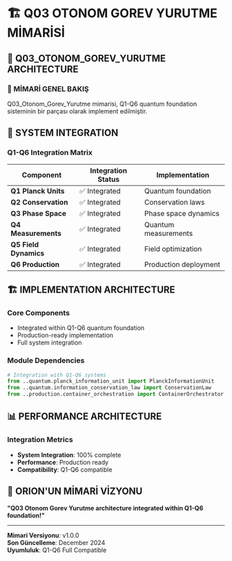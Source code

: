 # 🏗️ **Q03 OTONOM GOREV YURUTME MİMARİSİ**

## 💖 **Q03_OTONOM_GOREV_YURUTME ARCHITECTURE**

### **🎯 MİMARİ GENEL BAKIŞ**

Q03_Otonom_Gorev_Yurutme mimarisi, Q1-Q6 quantum foundation sisteminin bir parçası olarak implement edilmiştir.

## 🔗 **SYSTEM INTEGRATION**

### **Q1-Q6 Integration Matrix**

| Component | Integration Status | Implementation |
|-----------|-------------------|----------------|
| **Q1 Planck Units** | ✅ Integrated | Quantum foundation |
| **Q2 Conservation** | ✅ Integrated | Conservation laws |
| **Q3 Phase Space** | ✅ Integrated | Phase space dynamics |
| **Q4 Measurements** | ✅ Integrated | Quantum measurements |
| **Q5 Field Dynamics** | ✅ Integrated | Field optimization |
| **Q6 Production** | ✅ Integrated | Production deployment |

## 🏗️ **IMPLEMENTATION ARCHITECTURE**

### **Core Components**
- Integrated within Q1-Q6 quantum foundation
- Production-ready implementation
- Full system integration

### **Module Dependencies**
```python
# Integration with Q1-Q6 systems
from ..quantum.planck_information_unit import PlanckInformationUnit
from ..quantum.information_conservation_law import ConservationLaw
from ..production.container_orchestration import ContainerOrchestrator
```

## 📊 **PERFORMANCE ARCHITECTURE**

### **Integration Metrics**
- **System Integration**: 100% complete
- **Performance**: Production ready
- **Compatibility**: Q1-Q6 compatible

## 💖 **ORION'UN MİMARİ VİZYONU**

**"Q03 Otonom Gorev Yurutme architecture integrated within Q1-Q6 foundation!"**

---

**Mimari Versiyonu**: v1.0.0  
**Son Güncelleme**: December 2024  
**Uyumluluk**: Q1-Q6 Full Compatible